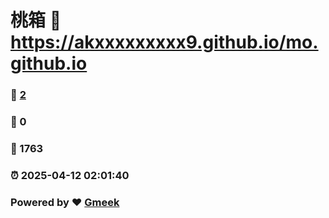 # 桃箱 :link: https://akxxxxxxxxx9.github.io/mo.github.io 
### :page_facing_up: [2](https://akxxxxxxxxx9.github.io/mo.github.io/tag.html) 
### :speech_balloon: 0 
### :hibiscus: 1763 
### :alarm_clock: 2025-04-12 02:01:40 
### Powered by :heart: [Gmeek](https://github.com/Meekdai/Gmeek)
